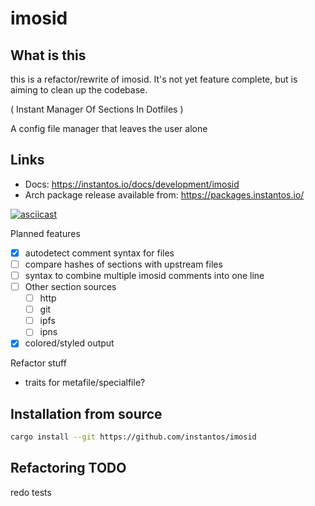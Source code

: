 # imosid


## What is this

this is a refactor/rewrite of imosid. It's not yet feature complete, but is
aiming to clean up the codebase. 

( Instant Manager Of Sections In Dotfiles )

A config file manager that leaves the user alone

## Links

- Docs: https://instantos.io/docs/development/imosid
- Arch package release available from: https://packages.instantos.io/

[![asciicast](https://asciinema.org/a/423508.svg)](https://asciinema.org/a/423508)

Planned features

- [X] autodetect comment syntax for files
- [ ] compare hashes of sections with upstream files
- [ ] syntax to combine multiple imosid comments into one line
- [ ] Other section sources
    - [ ] http
    - [ ] git
    - [ ] ipfs
    - [ ] ipns
- [X] colored/styled output

Refactor stuff
- traits for metafile/specialfile?

## Installation from source

```sh
cargo install --git https://github.com/instantos/imosid
```

## Refactoring TODO

redo tests
